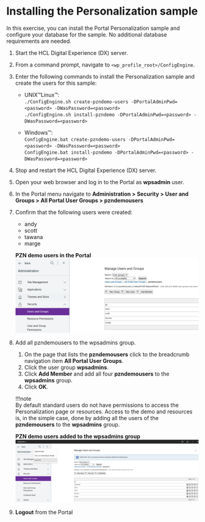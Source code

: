 # Installing the Personalization sample

In this exercise, you can install the Portal Personalization sample and configure your database for the sample. No additional database requirements are needed.

1. Start the HCL Digital Experience (DX) server.

2. From a command prompt, navigate to `<wp_profile_root>/ConfigEngine`.

3. Enter the following commands to install the Personalization sample and create the users for this sample:

    - UNIX™Linux™:  
        `./ConfigEngine.sh create-pzndemo-users -DPortalAdminPwd=<password> -DWasPassword=<password>`  
        `./ConfigEngine.sh install-pzndemo -DPortalAdminPwd=<password> -DWasPassword=<password>`  

    - Windows™:  
        `ConfigEngine.bat create-pzndemo-users -DPortalAdminPwd=<password> -DWasPassword=<password>`  
        `ConfigEngine.bat install-pzndemo -DPortalAdminPwd=<password> -DWasPassword=<password>`  

4. Stop and restart the HCL Digital Experience (DX) server.

5. Open your web browser and log in to the Portal as **wpsadmin** user.

6. In the Portal menu navigate to **Administration > Security > User and Groups > All Portal User Groups > pzndemousers**

7. Confirm that the following users were created:

    - andy  
    - scott
    - tawana
    - marge  

    **PZN demo users in the Portal**
    ![PZN Demo Users](./images/pzndemo_users.png)

8. Add all pzndemousers to the wpsadmins group.

    1. On the page that lists the **pzndemousers** click to the breadcrumb navigation item **All Portal User Groups**.
    2. Click the user group **wpsadmins**.
    3. Click **Add Member** and add all four **pzndemousers** to the **wpsadmins** group.
    4. Click **OK**.

    !!!note  
        By default standard users do not have permissions to access the Personalization page or resources.
        Access to the demo and resources is, in the simple case, done by adding all the users of the **pzndemousers** to the **wpsadmins** group.  

    **PZN demo users added to the wpsadmins group**
    ![Adding the PZN Demo users to the wpsadmins group](./images/pzndemo_users_wpsadmins_group.png)  

9. **Logout** from the Portal  
